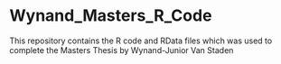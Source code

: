 # Wynand_Masters_R_Code
This repository contains the R code and RData files which was used to complete the Masters Thesis by Wynand-Junior Van Staden
